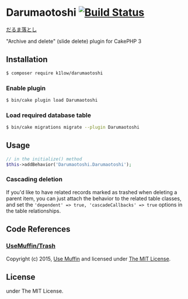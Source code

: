 # Darumaotoshi [![Build Status](https://travis-ci.org/k1LoW/darumaotoshi.svg?branch=master)](https://travis-ci.org/k1LoW/darumaotoshi)

[だるま落とし](https://www.google.co.jp/search?q=だるま落とし&safe=off&source=lnms&tbm=isch)

"Archive and delete" (slide delete) plugin for CakePHP 3

## Installation

```sh
$ composer require k1low/darumaotoshi
```

### Enable plugin

```sh
$ bin/cake plugin load Darumaotoshi
```

### Load required database table

```sh
$ bin/cake migrations migrate --plugin Darumaotoshi
```

## Usage

```php
// in the initialize() method
$this->addBehavior('Darumaotoshi.Darumaotoshi');
```

### Cascading deletion

If you'd like to have related records marked as trashed when deleting a parent item, you can just attach the behavior to the related table classes, and set the `'dependent' => true, 'cascadeCallbacks' => true` options in the table relationships.

## Code References

### [UseMuffin/Trash](https://github.com/UseMuffin/Trash)

Copyright (c) 2015, [Use Muffin][muffin] and licensed under [The MIT License][mit].

[cakephp]:http://cakephp.org
[composer]:http://getcomposer.org
[mit]:http://www.opensource.org/licenses/mit-license.php
[muffin]:http://usemuffin.com

## License

under The MIT License.
